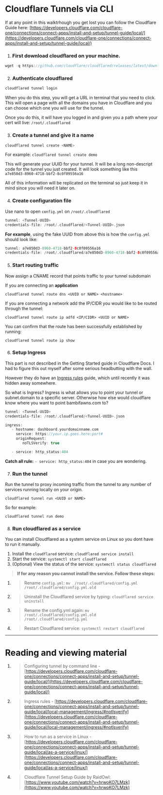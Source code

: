 # Cloudflare Tunnels via CLI

If at any point in this walktrhough you get lost you can follow the Cloudflare Guide here: [https://developers.cloudflare.com/cloudflare-one/connections/connect-apps/install-and-setup/tunnel-guide/local/](https://developers.cloudflare.com/cloudflare-one/connections/connect-apps/install-and-setup/tunnel-guide/local/)

1. ### First download cloudflared on your machine.

```swift
wget -q https://github.com/cloudflare/cloudflared/releases/latest/download/cloudflared-linux-amd64.deb && dpkg -i cloudflared-linux-amd64.deb
```

2. ### Authenticate cloudflared

```swift
cloudflared tunnel login
```

When you do this step, you will get a URL in terminal that you need to click.  This will open a page with all the domains you have in Cloudflare and you can choose which one you will use for the tunnel.

Once you do this, it will have you logged in and given you a path where your cert will live: `/root/.cloudflared`

3. ### Create a tunnel and give it a name

```swift
cloudflared tunnel create <NAME>
```

For example: `cloudflared tunnel create demo`

This will generate your UUID for your tunnel.  It will be a long non-descript code for the tunnel you just created.  It will look something like this `a7e850d3-8960-4718-bbf2-8c0f09556a16`

All of this information will be replicated on the terminal so just keep it in mind since you will need it later on.

4. ### Create configuration file

Use nano to open `config.yml` on `/root/.cloudflared`

```swift
tunnel: <Tunnel-UUID>
credentials-file: /root/.cloudflared/<Tunnel-UUID>.json
```

**For example**, using the fake UUID from above this is how the `config.yml` should look like:

```swift
tunnel: a7e850d3-8960-4718-bbf2-8c0f09556a16
credentials-file: /root/.cloudflared/a7e850d3-8960-4718-bbf2-8c0f09556a16.json
```

5. ### Start routing traffic

Now assign a CNAME record that points traffic to your tunnel subdomain

If you are connecting an **application**

`cloudflared tunnel route dns <UUID or NAME> <hostname>`

If you are connecting a network add the IP/CIDR you would like to be routed through the tunnel:

`cloudflared tunnel route ip adfd <IP/CIDR> <UUID or NAME>`

You can confirm that the route has been successfully established by running:

`cloudflared tunnel route ip show`

6. ### Setup Ingress

This part is not described in the Getting Started guide in Cloudflare Docs.  I had to figure this out myself after some serious headbutting with the wall.

However they do have an [Ingress rules](https://developers.cloudflare.com/cloudflare-one/connections/connect-apps/install-and-setup/tunnel-guide/local/local-management/ingress/#notlsverify) guide, which until recently it was hidden away somewhere.

So what is Ingress? Ingress is what allows you to point your tunnel or subnet.domain to a specific server.  Otherwise how else would cloudflare know where you want to point bambifawns.com to?

```swift
tunnel: <Tunnel-UUID>
credentials-file: /root/.cloudflared/<Tunnel-UUID>.json

ingress:
   - hostname: dashboard.yourdomainname.com
     service: https://your.ip.goes.here:port#
     originRequest:
        noTLSVerify: true

   - service: http_status:404
```

**Catch all rule:** `- service: http_status:404`  in case you are wondering.

7. ### Run the tunnel

Run the tunnel to proxy incoming traffic from the tunnel to any number of services running locally on your origin.

`cloudflared tunnel run <UUID or NAME>`

So for example:

`cloudflared tunnel run demo`

8. ### Run cloudflared as a service

You can install Cloudflared as a system service on Linux so you dont have to run it manually.

1. Install the `cloudflared` service: `cloudflared service install`
2. Start the service: `systemctl start cloudflared`
3. (Optional) View the status of the service: `systemctl status cloudflared`

> **If for any reason you cannot install the service.  Follow these steps:**

1. > Rename `config.yml`: `mv  /root/.cloudflared/config.yml /root/.cloudflared/config.yml.old`
2. > Uninstall the Cloudflared service by typing: `cloudflared service uninstall`
3. > Rename the config.yml again: `mv  /root/.cloudflared/config.yml.old /root/.cloudflared/config.yml`
4. > Restart Cloudflared service: `systemctl restart cloudflared`

---

# Reading and viewing material

1. > Configuring tunnel by command line - [https://developers.cloudflare.com/cloudflare-one/connections/connect-apps/install-and-setup/tunnel-guide/local/](https://developers.cloudflare.com/cloudflare-one/connections/connect-apps/install-and-setup/tunnel-guide/local/)
2. > Ingress rules - [https://developers.cloudflare.com/cloudflare-one/connections/connect-apps/install-and-setup/tunnel-guide/local/local-management/ingress/#notlsverify](https://developers.cloudflare.com/cloudflare-one/connections/connect-apps/install-and-setup/tunnel-guide/local/local-management/ingress/#notlsverify)
3. > How to run as a service in Linux - [https://developers.cloudflare.com/cloudflare-one/connections/connect-apps/install-and-setup/tunnel-guide/local/as-a-service/linux/](https://developers.cloudflare.com/cloudflare-one/connections/connect-apps/install-and-setup/tunnel-guide/local/as-a-service/linux/)
4. > Cloudflare Tunnel Setup Guide by RaidOwl: [https://www.youtube.com/watch?v=hrwoKO7LMzk](https://www.youtube.com/watch?v=hrwoKO7LMzk)

